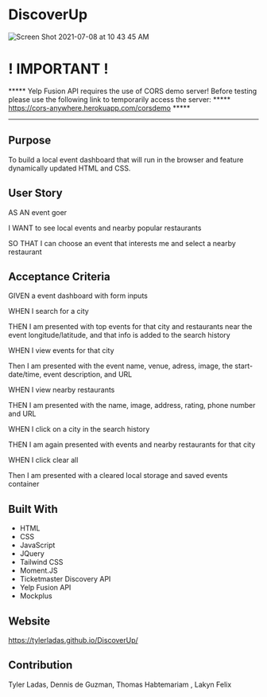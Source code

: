# DiscoverUp

![Screen Shot 2021-07-08 at 10 43 45 AM](https://user-images.githubusercontent.com/78171259/124942285-7a702800-dfd9-11eb-87aa-b9893625e455.png)

# ! IMPORTANT !
***** Yelp Fusion API requires the use of CORS demo server! Before testing please use the following link to temporarily access the server: 
***** https://cors-anywhere.herokuapp.com/corsdemo *****  
*****


## Purpose
To build a local event dashboard that will run in the browser and feature dynamically updated HTML and CSS.

## User Story
AS AN event goer

I WANT to see local events and nearby popular restaurants

SO THAT I can choose an event that interests me and select a nearby restaurant

## Acceptance Criteria
GIVEN a event dashboard with form inputs

WHEN I search for a city

THEN I am presented with top events for that city and restaurants near the event longitude/latitude, and that info is added to the search history

WHEN I view events for that city

Then I am presented with the event name, venue, adress, image, the start-date/time, event description, and URL

WHEN I view nearby restaurants

THEN I am presented with the name, image, address, rating, phone number and URL 

WHEN I click on a city in the search history

THEN I am again presented with events and nearby restaurants for that city

WHEN I click clear all

Then I am presented with a cleared local storage and saved events container

## Built With
* HTML
* CSS
* JavaScript
* JQuery
* Tailwind CSS
* Moment.JS
* Ticketmaster Discovery API
* Yelp Fusion API
* Mockplus

## Website
https://tylerladas.github.io/DiscoverUp/

## Contribution
Tyler Ladas, Dennis de Guzman, Thomas Habtemariam , Lakyn Felix



